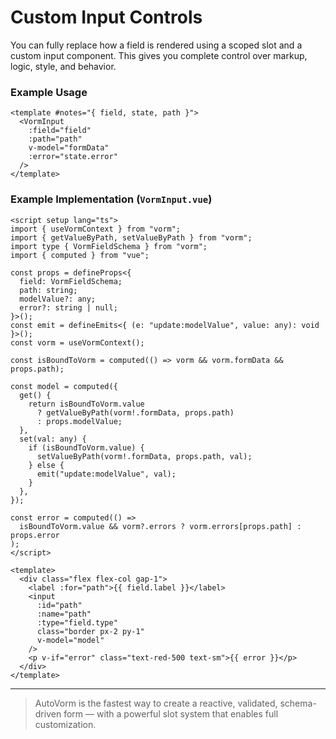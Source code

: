 # Custom Input Controls

You can fully replace how a field is rendered using a scoped slot and a custom input component. This gives you complete control over markup, logic, style, and behavior.

### Example Usage

```vue
<template #notes="{ field, state, path }">
  <VormInput
    :field="field"
    :path="path"
    v-model="formData"
    :error="state.error"
  />
</template>
```

### Example Implementation (`VormInput.vue`)

```vue
<script setup lang="ts">
import { useVormContext } from "vorm";
import { getValueByPath, setValueByPath } from "vorm";
import type { VormFieldSchema } from "vorm";
import { computed } from "vue";

const props = defineProps<{
  field: VormFieldSchema;
  path: string;
  modelValue?: any;
  error?: string | null;
}>();
const emit = defineEmits<{ (e: "update:modelValue", value: any): void }>();
const vorm = useVormContext();

const isBoundToVorm = computed(() => vorm && vorm.formData && props.path);

const model = computed({
  get() {
    return isBoundToVorm.value
      ? getValueByPath(vorm!.formData, props.path)
      : props.modelValue;
  },
  set(val: any) {
    if (isBoundToVorm.value) {
      setValueByPath(vorm!.formData, props.path, val);
    } else {
      emit("update:modelValue", val);
    }
  },
});

const error = computed(() =>
  isBoundToVorm.value && vorm?.errors ? vorm.errors[props.path] : props.error
);
</script>

<template>
  <div class="flex flex-col gap-1">
    <label :for="path">{{ field.label }}</label>
    <input
      :id="path"
      :name="path"
      :type="field.type"
      class="border px-2 py-1"
      v-model="model"
    />
    <p v-if="error" class="text-red-500 text-sm">{{ error }}</p>
  </div>
</template>
```

---

> AutoVorm is the fastest way to create a reactive, validated, schema-driven form — with a powerful slot system that enables full customization.
